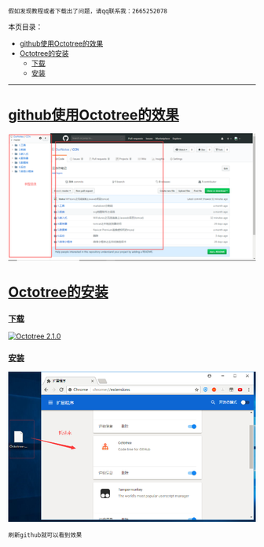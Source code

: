 `假如发现教程或者下载出了问题，请qq联系我：2665252078`

本页目录：
- [github使用Octotree的效果](#index-01)
- [Octotree的安装](#index-02)
    - [下载](#index-02-01)
    - [安装](#index-02-02)

***
# <a name="index-01" href="#" >github使用Octotree的效果</a>
![](image/1-1.png)

# <a name="index-02" href="#" >Octotree的安装</a>

### <a name="index-02-01" href="#" >下载</a>
[![](https://img.shields.io/badge/Octotree-2.1.0-green.svg "Octotree 2.1.0")](https://pan.baidu.com/s/1k-gnBRg_rks3INieaureWQ)

### <a name="index-02-02" href="#" >安装</a>

![](image/1-2.png)

`
刷新github就可以看到效果
`


